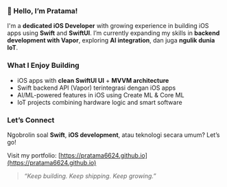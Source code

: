 ### 👋 Hello, I’m Pratama!

I'm a **dedicated iOS Developer** with growing experience in building iOS apps using **Swift** and **SwiftUI**. I’m currently expanding my skills in **backend development with Vapor**, exploring **AI integration**, dan juga **ngulik dunia IoT**.

### What I Enjoy Building
- iOS apps with **clean SwiftUI UI** + **MVVM architecture**
- Swift backend API (Vapor) terintegrasi dengan iOS apps
- AI/ML-powered features in iOS using Create ML & Core ML
- IoT projects combining hardware logic and smart software

### Let’s Connect
Ngobrolin soal **Swift**, **iOS development**, atau teknologi secara umum? Let’s go!

Visit my portfolio: [https://pratama6624.github.io](https://pratama6624.github.io)


> _“Keep building. Keep shipping. Keep growing.”_
